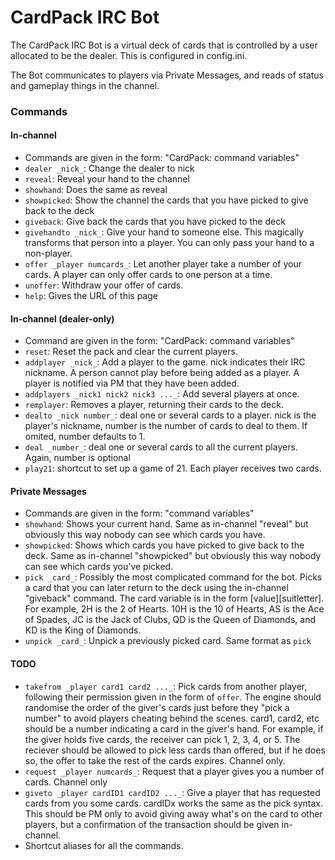 # CardPack IRC Bot

The CardPack IRC Bot is a virtual deck of cards that is controlled by a user allocated to be the dealer. This is configured in config.ini.  

The Bot communicates to players via Private Messages, and reads of status and gameplay things in the channel.

### Commands

#### In-channel

*   Commands are given in the form: "CardPack: command variables"
*   `dealer _nick_`: Change the dealer to nick
*   `reveal`: Reveal your hand to the channel
*   `showhand`: Does the same as reveal
*   `showpicked`: Show the channel the cards that you have picked to give back to the deck
*   `giveback`: Give back the cards that you have picked to the deck
*   `givehandto _nick_`: Give your hand to someone else. This magically transforms that person into a player. You can only pass your hand to a non-player.
*   `offer _player numcards_`: Let another player take a number of your cards. A player can only offer cards to one person at a time.
*   `unoffer`: Withdraw your offer of cards.
*   `help`: Gives the URL of this page

#### In-channel (dealer-only)

*   Command are given in the form: "CardPack: command variables"
*   `reset`: Reset the pack and clear the current players.
*   `addplayer _nick_`: Add a player to the game. nick indicates their IRC nickname. A person cannot play before being added as a player. A player is notified via PM that they have been added.
*   `addplayers _nick1 nick2 nick3 ..._`: Add several players at once.
*   `remplayer`: Removes a player, returning their cards to the deck.
*   `dealto _nick number_`: deal one or several cards to a player. nick is the player's nickname, number is the number of cards to deal to them. If omited, number defaults to 1.
*   `deal _number_`: deal one or several cards to all the current players. Again, number is optional
*   `play21`: shortcut to set up a game of 21\. Each player receives two cards.

#### Private Messages

*   Commands are given in the form: "command variables"
*   `showhand`: Shows your current hand. Same as in-channel "reveal" but obviously this way nobody can see which cards you have.
*   `showpicked`: Shows which cards you have picked to give back to the deck. Same as in-channel "showpicked" but obviously this way nobody can see which cards you've picked.
*   `pick _card_`: Possibly the most complicated command for the bot. Picks a card that you can later return to the deck using the in-channel "giveback" command. The card variable is in the form [value][suitletter]. For example, 2H is the 2 of Hearts. 10H is the 10 of Hearts, AS is the Ace of Spades, JC is the Jack of Clubs, QD is the Queen of Diamonds, and KD is the King of Diamonds.
*   `unpick _card_`: Unpick a previously picked card. Same format as `pick`

#### TODO

*   `takefrom _player card1 card2 ..._`: Pick cards from another player, following their permission given in the form of `offer`. The engine should randomise the order of the giver's cards just before they "pick a number" to avoid players cheating behind the scenes. card1, card2, etc should be a number indicating a card in the giver's hand. For example, if the giver holds five cards, the receiver can pick 1, 2, 3, 4, or 5\. The reciever should be allowed to pick less cards than offered, but if he does so, the offer to take the rest of the cards expires. Channel only.
*   `request _player numcards_`: Request that a player gives you a number of cards. Channel only
*   `giveto _player cardID1 cardID2 ..._`: Give a player that has requested cards from you some cards. cardIDx works the same as the pick syntax. This should be PM only to avoid giving away what's on the card to other players, but a confirmation of the transaction should be given in-channel.
*   Shortcut aliases for all the commands.

